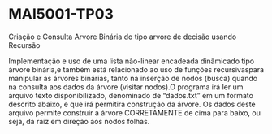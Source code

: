 # MAI5001-TP03
Criação e Consulta Arvore Binária do tipo arvore de decisão usando Recursão

Implementação e uso de uma lista não-linear encadeada dinâmicado tipo árvore binária,e também está relacionado ao uso de funções recursivaspara manipular as árvores binárias, tanto na inserção de nodos (busca) quando na consulta aos dados da árvore (visitar nodos).O programa  irá ler um arquivo texto disponibilizado, denominado de “dados.txt” em um formato descrito abaixo, e que irá permitira construção da árvore. Os dados deste arquivo permite construir a árvore CORRETAMENTE de cima para baixo, ou seja, da raiz em direção aos nodos folhas. 
